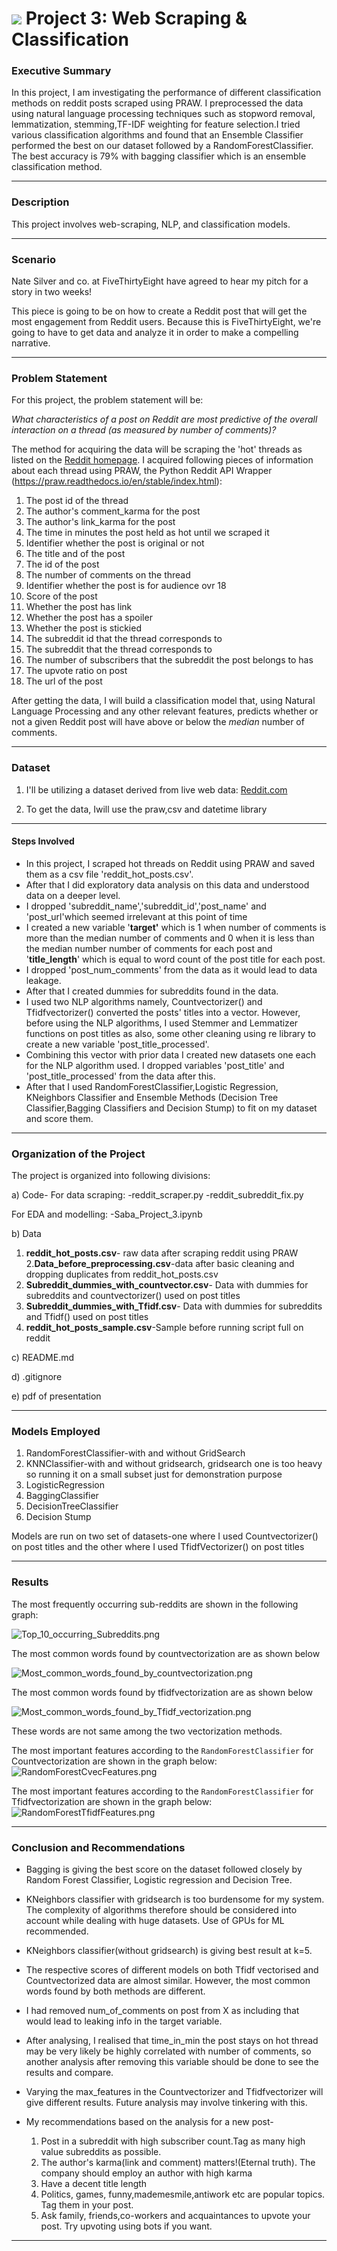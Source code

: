# ![](https://ga-dash.s3.amazonaws.com/production/assets/logo-9f88ae6c9c3871690e33280fcf557f33.png) Project 3: Web Scraping & Classification

### Executive Summary 

In this project, I am investigating the performance of different classification methods on reddit posts scraped using PRAW. I preprocessed the data using natural language processing techniques such as stopword removal, lemmatization, stemming,TF-IDF weighting for feature selection.I tried various classification algorithms and found that an Ensemble Classifier performed the best on our dataset followed by a RandomForestClassifier.  The best accuracy is 79% with bagging classifier which is an ensemble classification method.


---

### Description

This project involves web-scraping, NLP, and classification models.

---

### Scenario

 Nate Silver and co. at FiveThirtyEight have agreed to hear my pitch for a story in two weeks!

This piece is going to be on how to create a Reddit post that will get the most engagement from Reddit users. Because this is FiveThirtyEight, we're going to have to get data and analyze it in order to make a compelling narrative.

---

### Problem Statement
For this project, the problem statement will be:

 _What characteristics of a post on Reddit are most predictive of the overall interaction on a thread (as measured by number of comments)?_

The method for acquiring the data will be scraping the 'hot' threads as listed on the [Reddit homepage](https://www.reddit.com/). I acquired following  pieces of information about each thread using PRAW, the Python Reddit API Wrapper (https://praw.readthedocs.io/en/stable/index.html):
1. The post id of the thread
2. The author's comment_karma for the post
3. The author's link_karma for the post
4. The time in minutes the post held as hot until we scraped it
5. Identifier whether the post is original or not
6. The title and of the post
7. The id of the post
8. The number of comments on the thread
9. Identifier whether the post is for audience ovr 18 
10. Score of the post
11. Whether the post has link
12. Whether the post has a spoiler
13. Whether the post is stickied
14. The subreddit id that the thread corresponds to
15. The subreddit that the thread corresponds to
16. The number of subscribers that the subreddit the post belongs to has
17. The upvote ratio on post
18. The url of the post

After getting the data, I will build a classification model that, using Natural Language Processing and any other relevant features, predicts whether or not a given Reddit post will have above or below the _median_ number of comments.

---


### Dataset

1. I'll be utilizing a dataset derived from live web data: [Reddit.com](https://www.reddit.com/)

2. To get the data, Iwill use the praw,csv and datetime library 

---

#### Steps Involved

- In this project, I scraped hot threads on Reddit using PRAW and saved them as a csv file 'reddit_hot_posts.csv'. 
- After that I did exploratory data analysis on this data and understood data on a deeper level.
- I dropped 'subreddit_name','subreddit_id','post_name' and 'post_url'which seemed irrelevant at this point of time
- I created a new variable '**target'** which is 1 when number of comments is more than the median number of comments and 0 when it is less than the median number number of comments for each post and '**title_length**' which is equal to word count of the post title for each post.  
- I dropped 'post_num_comments' from the data as it would lead to data leakage.
- After that I created dummies for subreddits found in the data.  
- I used two NLP algorithms namely, Countvectorizer() and Tfidfvectorizer() converted the posts' titles into a vector. However, before using the NLP algorithms, I used Stemmer and Lemmatizer functions on post titles as also, some other cleaning using re library to create a new variable 'post_title_processed'.
- Combining this vector with prior data I created new datasets one each for the NLP algorithm used. I dropped variables 'post_title' and 'post_title_processed' from the data after this. 
- After that I used RandomForestClassifier,Logistic Regression, KNeighbors Classifier and Ensemble Methods (Decision Tree Classifier,Bagging Classifiers and Decision Stump) to fit on my dataset and score them.


---

### Organization of the Project
The project is organized into following divisions:

a) Code-
   For data scraping:
   -reddit_scraper.py
   -reddit_subreddit_fix.py

   For EDA and modelling:
   -Saba_Project_3.ipynb

b) Data
   1. **reddit_hot_posts.csv**- raw data after scraping reddit using PRAW
   2.**Data_before_preprocessing.csv**-data after basic cleaning and dropping duplicates from reddit_hot_posts.csv
   3. **Subreddit_dummies_with_countvector.csv**- Data with dummies for subreddits and countvectorizer() used on post titles
   4. **Subreddit_dummies_with_Tfidf.csv**- Data with dummies for subreddits and Tfidf() used on post titles
   5. **reddit_hot_posts_sample.csv**-Sample before running script full on reddit
   
   
c) README.md
   
   
d) .gitignore

e) pdf of presentation
   
---

### Models Employed

1. RandomForestClassifier-with and without GridSearch
2. KNNClassifier-with and without gridsearch, gridsearch one is too heavy so running it on a small subset just for demonstration purpose
3. LogisticRegression
4. BaggingClassifier
5. DecisionTreeClassifier
6. Decision Stump
   
Models are run on two set of datasets-one where I used Countvectorizer() on post titles and the other where I used  TfidfVectorizer() on post titles

---

### Results

The most frequently occurring sub-reddits are shown in the following graph:

![Top_10_occurring_Subreddits.png](Top_10_occurring_Subreddits.png)

The most common words found by countvectorization are as shown below

![Most_common_words_found_by_countvectorization.png](Most_common_words_found_by_countvectorization.png)

The most common words found by tfidfvectorization are as shown below

![Most_common_words_found_by_Tfidf_vectorization.png](Most_common_words_found_by_Tfidf_vectorization.png)
   
These words are not same among the two vectorization methods.

The most important features according to the `RandomForestClassifier` for Countvectorization are shown in the graph below:
![RandomForestCvecFeatures.png](RandomForestCvecFeatures.png)

   
The most important features according to the `RandomForestClassifier` for Tfidfvectorization are shown in the graph below:
![RandomForestTfidfFeatures.png](RandomForestTfidfFeatures.png)


---

### Conclusion and Recommendations

- Bagging is giving the best score on the dataset followed closely by Random Forest Classifier, Logistic regression and Decision Tree.

- KNeighbors classifier with gridsearch is too burdensome for my system. The complexity of algorithms therefore should be considered into account while dealing with huge datasets. Use of GPUs for ML recommended.

- KNeighbors classifier(without gridsearch) is giving best result at k=5.

- The respective scores of different models on both Tfidf vectorised and Countvectorized data are almost similar. However, the most common words found by both methods are different.

- I had removed num_of_comments on post from X as including that would lead to leaking info in the target variable.

- After analysing, I realised that time_in_min the post stays on hot thread may be very likely be highly correlated with number of comments, so another analysis after removing this variable should be done to see the results and compare.

- Varying the max_features in the Countvectorizer and Tfidfvectorizer will give different results. Future analysis may involve tinkering with this.

- My recommendations based on the analysis for a new post-

    1. Post in a subreddit with high subscriber count.Tag as many high value subreddits as possible.
    2. The author's karma(link and comment) matters!(Eternal truth). The company should employ an author 
       with high karma
    3. Have a decent title length
    4. Politics, games, funny,mademesmile,antiwork etc are popular topics. Tag them in your post.
    5. Ask family, friends,co-workers and acquaintances to upvote your post. Try upvoting using bots if
       you want.

---

